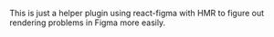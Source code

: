 This is just a helper plugin using react-figma with HMR to figure out rendering problems in Figma more easily.
